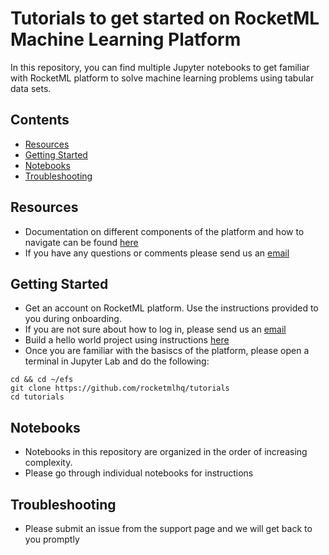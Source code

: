 # Tutorials to get started on RocketML Machine Learning Platform

In this repository, you can find multiple Jupyter notebooks to get familiar with RocketML platform to solve machine learning problems using tabular data sets.

## Contents

- [Resources](#resources)
- [Getting Started](#getting-started)
- [Notebooks](#notebooks)
- [Troubleshooting](#troubleshooting)

## Resources

- Documentation on different components of the platform and how to navigate can be found [here](https://rocketml.gitbook.io/rocketml-user-guide/)
- If you have any questions or comments please send us an [email](mailto:rocketml@20230188.hubspot-inbox.com)

## Getting Started

- Get an account on RocketML platform. Use the instructions provided to you during onboarding.
- If you are not sure about how to log in, please send us an [email](mailto:rocketml@20230188.hubspot-inbox.com)
- Build a hello world project using instructions [here](https://rocketml.gitbook.io/rocketml-user-guide/getting-started)
- Once you are familiar with the basiscs of the platform, please open a terminal in Jupyter Lab and do the following:

```
cd && cd ~/efs
git clone https://github.com/rocketmlhq/tutorials
cd tutorials
```

## Notebooks

- Notebooks in this repository are organized in the order of increasing complexity.
- Please go through individual notebooks for instructions

## Troubleshooting

- Please submit an issue from the support page and we will get back to you promptly

